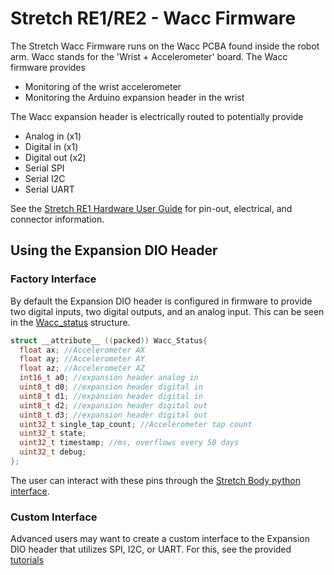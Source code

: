 # Stretch RE1/RE2 - Wacc Firmware

The Stretch Wacc Firmware runs on the Wacc PCBA found inside the robot arm. Wacc stands for the 'Wrist + Accelerometer' board. The Wacc firmware provides

* Monitoring of the wrist accelerometer
* Monitoring the Arduino expansion header in the wrist

The Wacc expansion header is electrically routed to potentially provide

* Analog in (x1)
* Digital in (x1)
* Digital out (x2)
* Serial SPI 
* Serial I2C 
* Serial UART

See the [Stretch RE1 Hardware User Guide](https://hello-robot.github.io/hardware_user_guide/) for pin-out, electrical, and connector information.

## Using the Expansion DIO Header

### Factory Interface

By default the Expansion DIO header is configured in firmware to provide two digital inputs, two digital outputs, and an analog input. This can be seen in the [Wacc_status](https://github.com/hello-robot/stretch_firmware/blob/master/arduino/hello_wacc/Common.h) structure.

```c
struct __attribute__ ((packed)) Wacc_Status{
  float ax;	//Accelerometer AX
  float ay;	//Accelerometer AY
  float az;	//Accelerometer AZ
  int16_t a0; //expansion header analog in
  uint8_t d0; //expansion header digital in
  uint8_t d1; //expansion header digital in
  uint8_t d2; //expansion header digital out
  uint8_t d3; //expansion header digital out
  uint32_t single_tap_count; //Accelerometer tap count
  uint32_t state;
  uint32_t timestamp; //ms, overflows every 50 days
  uint32_t debug;
};
```

The user can interact with these pins through the [Stretch Body python interface](https://hello-robot.github.io/stretch_body_guide/). 

### Custom Interface

Advanced users may want to create a custom interface to the Expansion DIO header that utilizes SPI, I2C, or UART. For this, see the provided [tutorials](./tutorial/README.md)
